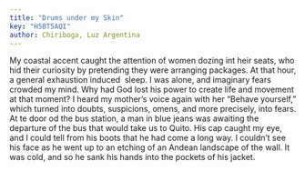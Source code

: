 ```yaml
---
title: "Drums under my Skin"
key: "H5BT5AQI"
author: Chiriboga, Luz Argentina
---
```

<div data-schema-version="8"><p>My coastal accent caught the attention of women dozing int heir seats, who hid their curiosity by pretending they were arranging packages. At that hour, a general exhaustion induced &nbsp;sleep. I was alone, and imaginary fears crowded my mind. Why had God lost his power to create life and movement at that moment? I heard my mother’s voice again with her “Behave yourself,” which turned into doubts, suspicions, omens, and more precisely, into fears. At te door od the bus station, a man in blue jeans was awaiting the departure of the bus that would take us to Quito. His cap caught my eye, and I could tell from his boots that he had come a long way. I couldn’t see his face as he went up to an etching of an Andean landscape of the wall. It was cold, and so he sank his hands into the pockets of his jacket.</p> </div>